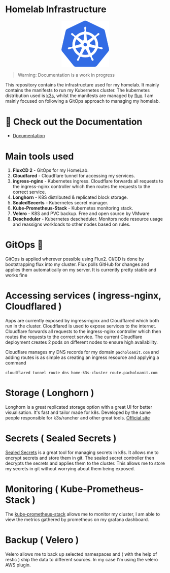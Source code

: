 # Homelab Infrastructure

<p align="center">
<img src="https://raw.githubusercontent.com/kubernetes/kubernetes/master/logo/logo.png" width="150px" alt=""><img src="https://avatars.githubusercontent.com/u/52158677?s=200&v=4" width="150px" alt=""><img src="https://cncf-branding.netlify.app/img/projects/k3s/stacked/color/k3s-stacked-color.png"  height="150" alt="">
</p>

> Warning: Documentation is a work in progress

This repository contains the infrastructure used for my homelab. It mainly contains the manifests to run my Kubernetes cluster. The kubernetes distribution used is [k3s](https://k3s.io/), whilst the manifests are managed by [flux](https://fluxcd.io/). I am mainly focused on following a GitOps approach to managing my homelab.

# :open_book: Check out the Documentation

- [Documentation](./docs)

# Main tools used

1. **FluxCD 2** - GitOps for my HomeLab.
2. **Cloudfared** - Cloudflare tunnel for accessing my services.
3. **ingress-nginx** - Kubernetes ingress. Cloudflare forwards all requests to the ingress-nginx controller which then routes the requests to the correct service.
4. **Longhorn** - K8S distributed & replicated block storage.
5. **SealedSecerts** - Kubernetes secret manager.
6. **Kube-Prometheus-Stack** - Kubernetes monitoring stack.
7. **Velero** - K8S and PVC backup. Free and open source by VMware
8. **Descheduler** - Kubernetes descheduler. Monitors node resource usage and reassigns workloads to other nodes based on rules.

# GitOps :construction:

GitOps is applied wherever possible using Flux2.
CI/CD is done by bootstrapping flux into my cluster. Flux polls GitHub for changes and applies them automatically on my server.
It is currently pretty stable and works fine

# Accessing services ( ingress-nginx, Cloudflared )

Apps are currently exposed by ingress-nginx and Cloudflared which both run in the cluster. Cloudflared is used to expose services to the internet. Cloudflare forwards all requests to the ingress-nginx controller which then routes the requests to the correct service. The current Cloudflare deployment creates 2 pods on different nodes to ensure high availability.

Cloudflare manages my DNS records for my domain `pacholoamit.com` and adding routes is as simple as creating an ingress resource and applying a command

```
cloudflared tunnel route dns home-k3s-cluster route.pacholoamit.com
```

# Storage ( Longhorn )

Longhorn is a great replicated storage option with a great UI for better visualisation. It's fast and tailor made for
k8s. Developed by the same people responsible for k3s/rancher and other great tools. [Official site](https://longhorn.io/)

# Secrets ( Sealed Secrets )

[Sealed Secrets](https://github.com/bitnami-labs/sealed-secrets) is a great tool for managing secrets in k8s. It allows me to encrypt secrets and store them in git. The sealed secret controller then decrypts the secrets and applies them to the cluster. This allows me to store my secrets in git without worrying about them being exposed.

# Monitoring ( Kube-Prometheus-Stack )

The [kube-prometheus-stack](https://github.com/prometheus-community/helm-charts/tree/main/charts/kube-prometheus-stack) allows me to monitor my cluster, I am able to view the metrics gathered by prometheus on my grafana dashboard.

# Backup ( Velero )

Velero allows me to back up selected namespaces and ( with the help of restic ) ship the data to different sources.
In my case I'm using the velero AWS plugin.
